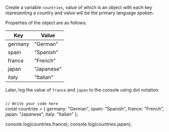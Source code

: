 Create a variable
`countries`, value
of which is an object with
each key representing a
country and value will be the
primary language spoken.

Properties of the object are
as follows:

| Key         | Value      |
| ----------- | ---------- |
| germany     | "German"   |
| spain       | "Spanish"  |
| france      | "French"   |
| japan       | "Japanese" |
| italy       | "Italian"  |


Later, log the value of `france`
and `japan` to the console
using dot notation.

<codeblock language="javascript" type="exercise" testMode="fixedInput">
<code>
// Write your code here
</code>
<solution>
const countries = {
  germany: "German",
  spain: "Spanish",
  france: "French",
  japan: "Japanese",
  italy: "Italian"
};

console.log(countries.france);
console.log(countries.japan);
</solution>
</codeblock>
